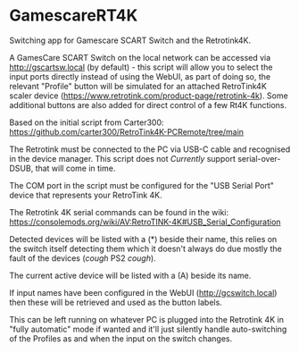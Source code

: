 # GamescareRT4K
Switching app for Gamescare SCART Switch and the Retrotink4K.

A GamesCare SCART Switch on the local network can be accessed via http://gscartsw.local (by default) - this script will allow you to select the input ports directly instead of using the WebUI, as part of doing so, the relevant "Profile" button will be simulated for an attached RetroTink4K scaler device (https://www.retrotink.com/product-page/retrotink-4k).  Some additional buttons are also added for direct control of a few Rt4K functions.

Based on the initial script from Carter300: https://github.com/carter300/RetroTink4K-PCRemote/tree/main

The Retrotink must be connected to the PC via USB-C cable and recognised in the device manager.  This script does not _Currently_ support serial-over-DSUB, that will come in time.

The COM port in the script must be configured for the "USB Serial Port" device that represents your RetroTink 4K.

The Retrotink 4K serial commands can be found in the wiki: https://consolemods.org/wiki/AV:RetroTINK-4K#USB_Serial_Configuration

Detected devices will be listed with a (*) beside their name, this relies on the switch itself detecting them which it doesn't always do due mostly the fault of the devices (*cough* PS2 *cough*).

The current active device will be listed with a (A) beside its name.

If input names have been configured in the WebUI (http://gcswitch.local) then these will be retrieved and used as the button labels.

This can be left running on whatever PC is plugged into the Retrotink 4K in "fully automatic" mode if wanted and it'll just silently handle auto-switching of the Profiles as and when the input on the switch changes.
